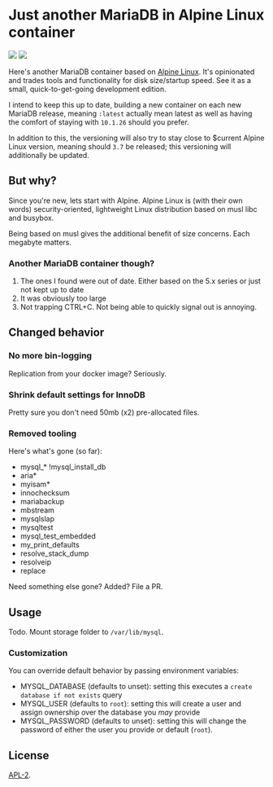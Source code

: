 # Just another MariaDB in Alpine Linux container

[![](https://images.microbadger.com/badges/version/jbergstroem/mariadb-alpine.svg)](https://microbadger.com/images/jbergstroem/mariadb-alpine "Get your own version badge on microbadger.com") [![](https://images.microbadger.com/badges/image/jbergstroem/mariadb-alpine.svg)](https://microbadger.com/images/jbergstroem/mariadb-alpine "Get your own image badge on microbadger.com") 

Here's another MariaDB container based on [Alpine Linux][1]. It's opinionated and trades tools and functionality for disk size/startup speed. See it as a small, quick-to-get-going development edition.

I intend to keep this up to date, building a new container on each new MariaDB release, meaning `:latest` actually mean latest as well as having the comfort of staying with `10.1.26` should you prefer.

In addition to this, the versioning will also try to stay close to $current Alpine Linux version, meaning should `3.7` be released; this versioning will additionally be updated.

[1]: https://alpinelinux.org


## But why?

Since you're new, lets start with Alpine. Alpine Linux is (with their own words) security-oriented, lightweight Linux distribution based on musl libc and busybox.

Being based on musl gives the additional benefit of size concerns. Each megabyte matters.

### Another MariaDB container though?

1.  The ones I found were out of date. Either based on the 5.x series or just not kept up to date
2.  It was obviously too large
3.  Not trapping CTRL+C. Not being able to quickly signal out is annoying.


## Changed behavior

### No more bin-logging

Replication from your docker image? Seriously.

### Shrink default settings for InnoDB

Pretty sure you don't need 50mb (x2) pre-allocated files.

### Removed tooling

Here's what's gone (so far):
-   mysql_* !mysql_install_db 
-   aria*
-   myisam*
-   innochecksum
-   mariabackup
-   mbstream
-   mysqlslap
-   mysqltest
-   mysql_test_embedded
-   my_print_defaults
-   resolve_stack_dump
-   resolveip
-   replace

Need something else gone? Added? File a PR.


## Usage

Todo. Mount storage folder to `/var/lib/mysql`.

### Customization

You can override default behavior by passing environment variables:

-   MYSQL_DATABASE (defaults to unset): setting this executes a
    `create database if not exists` query
-   MYSQL_USER (defaults to `root`): setting this will create a user and assign
    ownership over the database you _may_ provide
-   MYSQL_PASSWORD (defaults to unset): setting this will change the password
    of either the user you provide or default (`root`).

## License

[APL-2](./LICENSE).
